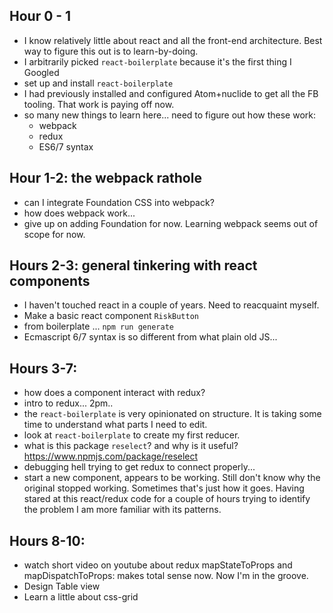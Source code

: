 Hour 0 - 1
----
* I know relatively little about react and all the front-end architecture. Best way to figure this out is to learn-by-doing.
* I arbitrarily picked `react-boilerplate` because it's the first thing I Googled
* set up and install `react-boilerplate`
* I had previously installed and configured Atom+nuclide to get all the FB tooling. That work is paying off now.
* so many new things to learn here... need to figure out how these work:
  * webpack
  * redux
  * ES6/7 syntax

Hour 1-2: the webpack rathole
----
* can I integrate Foundation CSS into webpack?
* how does webpack work...
* give up on adding Foundation for now. Learning webpack seems out of scope for now.

Hours 2-3: general tinkering with react components
----
* I haven't touched react in a couple of years. Need to reacquaint myself.
* Make a basic react component `RiskButton`
 * from boilerplate ... `npm run generate`
 * Ecmascript 6/7 syntax is so different from what plain old JS...

Hours 3-7:
----
* how does a component interact with redux?
 * intro to redux... 2pm..
 * the `react-boilerplate` is very opinionated on structure. It is taking some time to understand what parts I need to edit.
 * look at `react-boilerplate` to create my first reducer.
  * what is this package `reselect`? and why is it useful? https://www.npmjs.com/package/reselect
  * debugging hell trying to get redux to connect properly...
  * start a new component, appears to be working. Still don't know why the original stopped working. Sometimes that's just how it goes. Having stared at this react/redux code for a couple of hours trying to identify the problem I am more familiar with its patterns.


Hours 8-10:
----
* watch short video on youtube about redux mapStateToProps and mapDispatchToProps: makes total sense now. Now I'm in the groove.
* Design Table view
* Learn a little about css-grid
